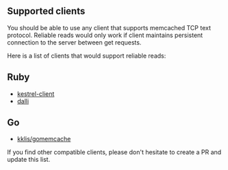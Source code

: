 ## Supported clients

You should be able to use any client that supports memcached TCP text protocol.
Reliable reads would only work if client maintains persistent connection to the server
between get requests.

Here is a list of clients that would support reliable reads:

## Ruby
- [kestrel-client](https://github.com/freels/kestrel-client)
- [dalli](https://github.com/mperham/dalli)

## Go
- [kklis/gomemcache](https://github.com/kklis/gomemcache)

If you find other compatible clients,
please don't hesitate to create a PR and update this list.
